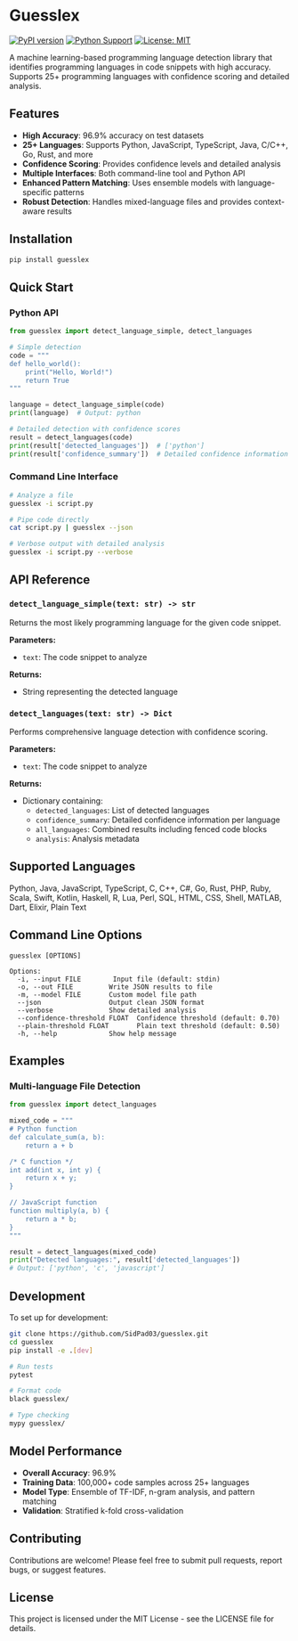 # Guesslex

[![PyPI version](https://badge.fury.io/py/guesslex.svg)](https://badge.fury.io/py/guesslex)
[![Python Support](https://img.shields.io/pypi/pyversions/guesslex.svg)](https://pypi.org/project/guesslex/)
[![License: MIT](https://img.shields.io/badge/License-MIT-yellow.svg)](https://opensource.org/licenses/MIT)

A machine learning-based programming language detection library that identifies programming languages in code snippets with high accuracy. Supports 25+ programming languages with confidence scoring and detailed analysis.

## Features

- **High Accuracy**: 96.9% accuracy on test datasets
- **25+ Languages**: Supports Python, JavaScript, TypeScript, Java, C/C++, Go, Rust, and more
- **Confidence Scoring**: Provides confidence levels and detailed analysis
- **Multiple Interfaces**: Both command-line tool and Python API
- **Enhanced Pattern Matching**: Uses ensemble models with language-specific patterns
- **Robust Detection**: Handles mixed-language files and provides context-aware results

## Installation

```bash
pip install guesslex
```

## Quick Start

### Python API

```python
from guesslex import detect_language_simple, detect_languages

# Simple detection
code = """
def hello_world():
    print("Hello, World!")
    return True
"""

language = detect_language_simple(code)
print(language)  # Output: python

# Detailed detection with confidence scores
result = detect_languages(code)
print(result['detected_languages'])  # ['python']
print(result['confidence_summary'])  # Detailed confidence information
```

### Command Line Interface

```bash
# Analyze a file
guesslex -i script.py

# Pipe code directly
cat script.py | guesslex --json

# Verbose output with detailed analysis
guesslex -i script.py --verbose
```

## API Reference

### `detect_language_simple(text: str) -> str`

Returns the most likely programming language for the given code snippet.

**Parameters:**
- `text`: The code snippet to analyze

**Returns:**
- String representing the detected language

### `detect_languages(text: str) -> Dict`

Performs comprehensive language detection with confidence scoring.

**Parameters:**
- `text`: The code snippet to analyze

**Returns:**
- Dictionary containing:
  - `detected_languages`: List of detected languages
  - `confidence_summary`: Detailed confidence information per language
  - `all_languages`: Combined results including fenced code blocks
  - `analysis`: Analysis metadata

## Supported Languages

Python, Java, JavaScript, TypeScript, C, C++, C#, Go, Rust, PHP, Ruby, Scala, Swift, Kotlin, Haskell, R, Lua, Perl, SQL, HTML, CSS, Shell, MATLAB, Dart, Elixir, Plain Text

## Command Line Options

```
guesslex [OPTIONS]

Options:
  -i, --input FILE        Input file (default: stdin)
  -o, --out FILE         Write JSON results to file
  -m, --model FILE       Custom model file path
  --json                 Output clean JSON format
  --verbose              Show detailed analysis
  --confidence-threshold FLOAT  Confidence threshold (default: 0.70)
  --plain-threshold FLOAT       Plain text threshold (default: 0.50)
  -h, --help             Show help message
```

## Examples

### Multi-language File Detection

```python
from guesslex import detect_languages

mixed_code = """
# Python function
def calculate_sum(a, b):
    return a + b

/* C function */
int add(int x, int y) {
    return x + y;
}

// JavaScript function
function multiply(a, b) {
    return a * b;
}
"""

result = detect_languages(mixed_code)
print("Detected languages:", result['detected_languages'])
# Output: ['python', 'c', 'javascript']
```

## Development

To set up for development:

```bash
git clone https://github.com/SidPad03/guesslex.git
cd guesslex
pip install -e .[dev]

# Run tests
pytest

# Format code
black guesslex/

# Type checking
mypy guesslex/
```

## Model Performance

- **Overall Accuracy**: 96.9%
- **Training Data**: 100,000+ code samples across 25+ languages
- **Model Type**: Ensemble of TF-IDF, n-gram analysis, and pattern matching
- **Validation**: Stratified k-fold cross-validation

## Contributing

Contributions are welcome! Please feel free to submit pull requests, report bugs, or suggest features.

## License

This project is licensed under the MIT License - see the LICENSE file for details.
